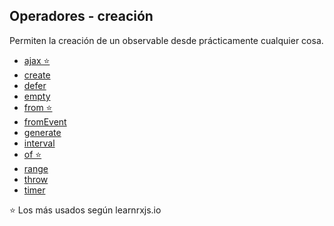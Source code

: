 ## Operadores - creación

Permiten la creación de un observable desde prácticamente cualquier cosa.

- [ajax ⭐](https://www.learnrxjs.io/learn-rxjs/operators/creation/ajax)
- [create](https://www.learnrxjs.io/learn-rxjs/operators/creation/create)
- [defer](https://www.learnrxjs.io/learn-rxjs/operators/creation/defer)
- [empty](https://www.learnrxjs.io/learn-rxjs/operators/creation/empty)
- [from ⭐](https://www.learnrxjs.io/learn-rxjs/operators/creation/from)
- [fromEvent](https://www.learnrxjs.io/learn-rxjs/operators/creation/fromevent)
- [generate](https://www.learnrxjs.io/learn-rxjs/operators/creation/generate)
- [interval](https://www.learnrxjs.io/learn-rxjs/operators/creation/interval)
- [of ⭐](https://www.learnrxjs.io/learn-rxjs/operators/creation/of)
- [range](https://www.learnrxjs.io/learn-rxjs/operators/creation/range)
- [throw](https://www.learnrxjs.io/learn-rxjs/operators/creation/throw)
- [timer](https://www.learnrxjs.io/learn-rxjs/operators/creation/timer)

⭐ Los más usados según learnrxjs.io
